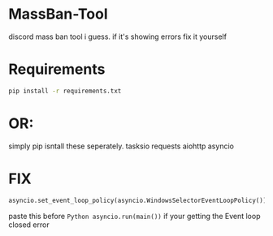 # MassBan-Tool
discord mass ban tool i guess. if it's showing errors fix it yourself

# Requirements
```bash
pip install -r requirements.txt
```
# OR:
simply pip isntall these seperately.
tasksio
requests
aiohttp
asyncio


# FIX
```Python
asyncio.set_event_loop_policy(asyncio.WindowsSelectorEventLoopPolicy())
```
paste this before ```Python asyncio.run(main())``` if your getting the Event loop closed error
